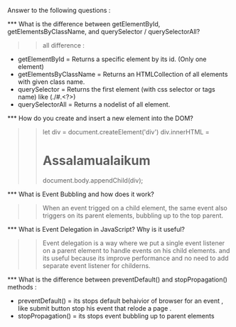  Answer to the following questions :
 
*** What is the difference between getElementById, getElementsByClassName, and querySelector / querySelectorAll?
 >> all difference :
 * getElementById = Returns a specific element by its id. (Only one element)
 * getElementsByClassName = Returns an HTMLCollection of all elements with  given class name.
 * querySelector = Returns the first element (with css selector or tags name) like (./#.<?>)
 * querySelectorAll = Returns a nodelist of all element.

*** How do you create and insert a new element into the DOM?
>>  let div = document.createElement('div')
    div.innerHTML = <h1> Assalamualaikum </h1>
    document.body.appendChild(div);

***  What is Event Bubbling and how does it work?  
>> When an event trigged on a child element, the same event also triggers on its parent elements, bubbling up to the top parent.

*** What is Event Delegation in JavaScript? Why is it useful?
>> Event delegation is a way where we put a single event listener on a parent element to handle events on his child elements. and its useful because its improve performance and no need
   to add separate event listener for childerns.

*** What is the difference between preventDefault() and stopPropagation() methods :
* preventDefault() = its stops default behaivior of browser for an event , like submit button stop his event that relode a page .
* stopPropagation() = its stops event bubbling up to parent elements
